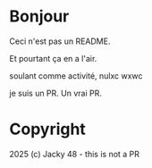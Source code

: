 # Bonjour

Ceci n'est pas un README.

Et pourtant ça en a l'air.

soulant comme activité, nulxc wxwc 

je suis un PR. Un vrai PR. 

# Copyright

2025 (c) Jacky 48 - this is not a PR
